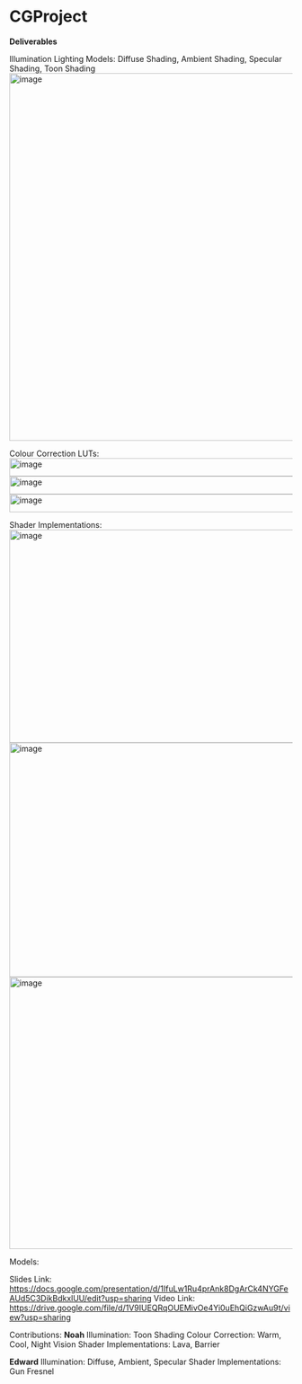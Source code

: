 # CGProject

**Deliverables**

Illumination Lighting Models: 
Diffuse Shading, Ambient Shading, Specular Shading, Toon Shading
<img width="956" height="654" alt="image" src="https://github.com/user-attachments/assets/69cd16f2-fa37-433a-b5f2-fcec7d5ff815" />


Colour Correction LUTs:
<img width="1024" height="32" alt="image" src="https://github.com/user-attachments/assets/f2aca6a8-78a2-41e4-bef8-09b68e4f4112" />
<img width="1024" height="32" alt="image" src="https://github.com/user-attachments/assets/da46930b-120b-4bf2-aaa6-c55446663d1f" />
<img width="1024" height="32" alt="image" src="https://github.com/user-attachments/assets/b2ac230d-728b-437b-bb1a-40dd791a74b1" />


Shader Implementations:
<img width="807" height="379" alt="image" src="https://github.com/user-attachments/assets/bac066b0-69b1-44ef-8bc1-a8b5ec9c373f" />
<img width="1391" height="417" alt="image" src="https://github.com/user-attachments/assets/3bd3f22c-1223-461a-a044-8cab80ed33bb" />
<img width="1053" height="484" alt="image" src="https://github.com/user-attachments/assets/9ae43e30-ff6d-47d7-8db4-521346c25c93" />

Models:


Slides Link: https://docs.google.com/presentation/d/1IfuLw1Ru4prAnk8DgArCk4NYGFeAUd5C3DikBdkxlUU/edit?usp=sharing
Video Link: https://drive.google.com/file/d/1V9IUEQRqOUEMivOe4Yi0uEhQiGzwAu9t/view?usp=sharing

Contributions:
**Noah**
Illumination: Toon Shading
Colour Correction: Warm, Cool, Night Vision
Shader Implementations: Lava, Barrier

**Edward**
Illumination: Diffuse, Ambient, Specular
Shader Implementations: Gun Fresnel

